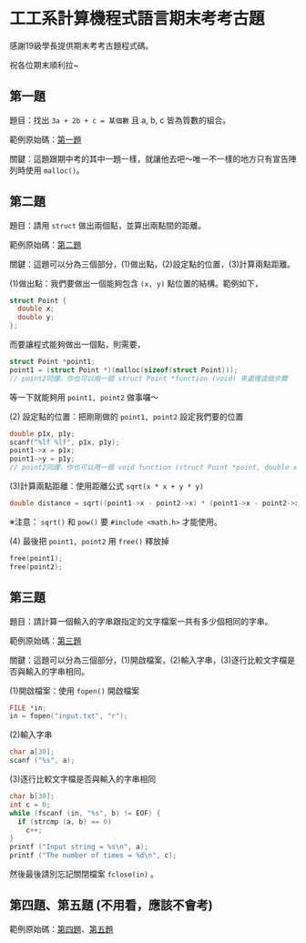 # 工工系計算機程式語言期末考考古題

感謝19級學長提供期末考考古題程式碼。

祝各位期末順利拉~

## 第一題
題目：找出 `3a + 2b + c = 某個數` 且 a, b, c 皆為質數的組合。

範例原始碼：[第一題](/第一題.c)

關鍵：這題跟期中考的其中一題一樣，就讓他去吧～唯一不一樣的地方只有宣告陣列時使用 `malloc()`。

## 第二題
題目：請用 `struct` 做出兩個點，並算出兩點間的距離。

範例原始碼：[第二題](/第二題.c)

關鍵：這題可以分為三個部分，(1)做出點，(2)設定點的位置，(3)計算兩點距離。

(1)做出點：我們要做出一個能夠包含 `(x, y)` 點位置的結構。範例如下，

```c
struct Point {
  double x;
  double y;
};
```
而要讓程式能夠做出一個點，則需要，

```c
struct Point *point1;
point1 = (struct Point *)(malloc(sizeof(struct Point)));
// point2同理，你也可以用一個 struct Point *function (void) 來處理這個步驟
```

等一下就能夠用 `point1, point2` 做事囉～

(2) 設定點的位置：把剛剛做的 `point1, point2` 設定我們要的位置

```c
double p1x, p1y;
scanf("%lf %lf", p1x, p1y);
point1->x = p1x;
point1->y = p1y;
// point2同理，你也可以用一個 void function (struct Point *point, double x, double y) 來處理這個步驟
```

(3)計算兩點距離：使用距離公式 `sqrt(x * x + y * y)`

```c
double distance = sqrt((point1->x - point2->x) * (point1->x - point2->x) + (point1->y - point2->y) * (point1->y - point2->y));
```

※注意： `sqrt()` 和 `pow()` 要 `#include <math.h>` 才能使用。

(4) 最後把 `point1, point2` 用 `free()` 釋放掉

```c
free(point1);
free(point2);
```

## 第三題

題目：請計算一個輸入的字串跟指定的文字檔案一共有多少個相同的字串。

範例原始碼：[第三題](/第三題.c)

關鍵：這題可以分為三個部分，(1)開啟檔案，(2)輸入字串，(3)逐行比較文字檔是否與輸入的字串相同。

(1)開啟檔案：使用 `fopen()` 開啟檔案

```c
FILE *in;
in = fopen("input.txt", "r");
```

(2)輸入字串

```c
char a[30];
scanf ("%s", a);
```

(3)逐行比較文字檔是否與輸入的字串相同

```c
char b[30];
int c = 0;
while (fscanf (in, "%s", b) != EOF) {
  if (strcmp (a, b) == 0)
    c++;
}
printf ("Input string = %s\n", a);
printf ("The number of times = %d\n", c);
```

然後最後請別忘記關閉檔案 `fclose(in)` 。

## 第四題、第五題 (不用看，應該不會考)

範例原始碼：[第四題](/第四題.c)、[第五題](/第五題.c)
